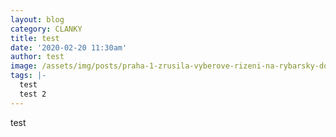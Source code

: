 ```yaml
---
layout: blog
category: CLANKY
title: test
date: '2020-02-20 11:30am'
author: test
image: /assets/img/posts/praha-1-zrusila-vyberove-rizeni-na-rybarsky-domecek.jpg
tags: |-
  test
  test 2
---
```

test
